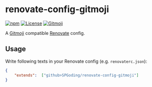 # renovate-config-gitmoji

[![npm](https://img.shields.io/npm/v/renovate-config-gitmoji.svg?logo=npm&style=flat-square)](https://npmjs.com/package/renovate-config-gitmoji)
[![License](https://img.shields.io/github/license/SPGoding/renovate-config-gitmoji.svg?style=flat-square)](https://github.com/SPGoding/renovate-config-gitmoji/blob/master/LICENSE)
[![Gitmoji](https://img.shields.io/badge/gitmoji-%20😜%20😍-FFDD67.svg?style=flat-square)](https://gitmoji.carloscuesta.me/)

A [Gitmoji](https://gitmoji.carloscuesta.me/) compatible [Renovate](https://renovatebot.com/) config.

## Usage

Write following texts in your Renovate config (e.g. `renovaterc.json`):

```JSON
{
    "extends":  ["github>SPGoding/renovate-config-gitmoji"]
}
```
